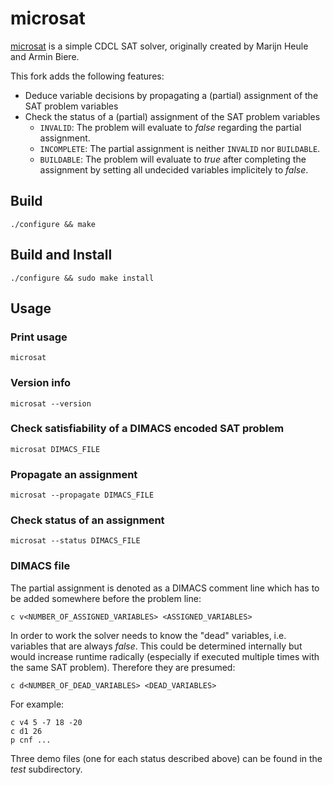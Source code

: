 # microsat
[microsat](https://github.com/marijnheule/microsat) is a simple CDCL SAT solver, originally created by Marijn Heule and Armin Biere.

This fork adds the following features:
* Deduce variable decisions by propagating a (partial) assignment of the SAT problem variables
* Check the status of a (partial) assignment of the SAT problem variables
	* `INVALID`: The problem will evaluate to *false* regarding the partial assignment.
	* `INCOMPLETE`: The partial assignment is neither `INVALID` nor `BUILDABLE`.
	* `BUILDABLE`: The problem will evaluate to *true* after completing the assignment by setting all undecided variables implicitely to *false*.

## Build
	./configure && make

## Build and Install
	./configure && sudo make install

## Usage
### Print usage
	microsat

### Version info
	microsat --version

### Check satisfiability of a DIMACS encoded SAT problem
	microsat DIMACS_FILE

### Propagate an assignment
	microsat --propagate DIMACS_FILE

### Check status of an assignment
	microsat --status DIMACS_FILE

### DIMACS file
The partial assignment is denoted as a DIMACS comment line which has to be added somewhere before the problem line:

	c v<NUMBER_OF_ASSIGNED_VARIABLES> <ASSIGNED_VARIABLES>

In order to work the solver needs to know the "dead" variables, i.e. variables that are always *false*. This could be determined internally but would increase runtime radically (especially if executed multiple times with the same SAT problem). Therefore they are presumed:
	
	c d<NUMBER_OF_DEAD_VARIABLES> <DEAD_VARIABLES>
	
For example:

	c v4 5 -7 18 -20
	c d1 26
	p cnf ...

Three demo files (one for each status described above) can be found in the *test* subdirectory.
